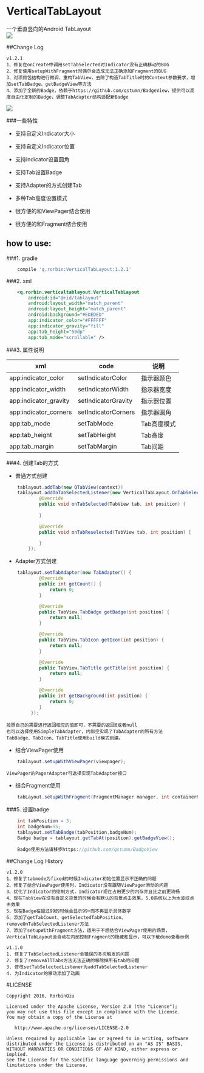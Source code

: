# VerticalTabLayout
一个垂直竖向的Android TabLayout    
![](https://github.com/qstumn/VerticalTabLayout/blob/master/demo.png?raw=true)  

##Change Log
```
v1.2.1
1、修复在onCreate中调用setTabSelected时Indicator没有正确移动的BUG
2、修复使用setupWithFragment时偶尔会造成无法正确添加Fragment的BUG
3、对项目包结构进行微调、重构TabView，去除了构造TabTitle时的Context参数要求，增加setTabBadge、getBadgeView等方法
4、添加了全新的Badge，依赖于https://github.com/qstumn/BadgeView，提供可以高度自由化定制的Badge，调整TabAdapter结构适配新Badge
```  
![](https://github.com/qstumn/VerticalTabLayout/blob/master/demo_gif.gif?raw=true)

###一些特性
* 支持自定义Indicator大小

* 支持自定义Indicator位置

* 支持Indicator设置圆角

* 支持Tab设置Badge

* 支持Adapter的方式创建Tab

* 多种Tab高度设置模式

* 很方便的和ViewPager结合使用

* 很方便的和Fragment结合使用

## how to use:
###1. gradle
```groovy
	compile 'q.rorbin:VerticalTabLayout:1.2.1'
```

###2. xml
```xml
    <q.rorbin.verticaltablayout.VerticalTabLayout
        android:id="@+id/tablayout"
        android:layout_width="match_parent"
        android:layout_height="match_parent"
        android:background="#EDEDED"
        app:indicator_color="#FFFFFF"
        app:indicator_gravity="fill"
        app:tab_height="50dp"
        app:tab_mode="scrollable" />
```    

###3. 属性说明

xml | code | 说明
---|---|---
app:indicator_color | setIndicatorColor | 指示器颜色
app:indicator_width | setIndicatorWidth | 指示器宽度
app:indicator_gravity | setIndicatorGravity | 指示器位置
app:indicator_corners | setIndicatorCorners | 指示器圆角
app:tab_mode | setTabMode | Tab高度模式
app:tab_height | setTabHeight | Tab高度
app:tab_margin | setTabMargin | Tab间距

###4. 创建Tab的方式
- 普通方式创建
```java
	tablayout.addTab(new QTabView(context))
	tablayout.addOnTabSelectedListener(new VerticalTabLayout.OnTabSelectedListener() {
            @Override
            public void onTabSelected(TabView tab, int position) {
                
            }

            @Override
            public void onTabReselected(TabView tab, int position) {

            }
        });
```
- Adapter方式创建			
```java
	tablayout.setTabAdapter(new TabAdapter() {
            @Override
            public int getCount() {
                return 0;
            }

            @Override
            public TabView.TabBadge getBadge(int position) {
                return null;
            }

            @Override
            public TabView.TabIcon getIcon(int position) {
                return null;
            }

            @Override
            public TabView.TabTitle getTitle(int position) {
                return null;
            }

            @Override
            public int getBackground(int position) {
                return 0;
            }
	     });
```   
	按照自己的需要进行返回相应的值即可，不需要的返回0或者null
	也可以选择使用SimpleTabAdapter，内部空实现了TabAdapter的所有方法
	TabBadge、TabIcon、TabTitle使用build模式创建。
  
- 结合ViewPager使用
```java
	tablayout.setupWithViewPager(viewpager);
```
	ViewPager的PagerAdapter可选择实现TabAdapter接口
      
- 结合Fragment使用
```java
	tabLayout.setupWithFragment(FragmentManager manager, int containerResid, List<Fragment> fragments, TabAdapter adapter)
```
###5. 设置badge
```java
	int tabPosition = 3;
	int badgeNum=55;
	tablayout.setTabBadge(tabPosition,badgeNum);
	Badge badge = tablayout.getTabAt(position).getBadgeView();
	
	Badge使用方法请移步https://github.com/qstumn/BadgeView
```

##Change Log History
```
v1.2.0
1、修复了tabmode为fixed的时候Indicator初始位置显示不正确的问题
2、修复了结合ViewPager使用时，Indicator没有跟随ViewPager滑动的问题
3、优化了Indicator的绘制方式，Indicator现在占用更少的内存并且比之前更流畅
4、现在TabView在没有自定义背景的时候会有默认的背景点击效果，5.0系统以上为水波纹点击效果
5、现在Badge在超过99的时候会显示99+而不再显示具体数字
6、添加了getTabCount、getSelectedTabPosition、removeOnTabSelectedListener方法
7、添加了setupWithFragment方法，适用于不想结合ViewPager使用的场景，VerticalTabLayout会自动在内部控制Fragment的隐藏和显示，可以下载demo查看示例
	
v1.1.0
1. 修复了TabSelectedListener会错误的多次触发的问题
2. 修复了removeAllTabs方法无法正确的移除掉所有tab的问题
3. 修改setTabSelectedListener为addTabSelectedListener
4. 为Indicator的移动添加了动画
```

#LICENSE
```
Copyright 2016, RorbinQiu

Licensed under the Apache License, Version 2.0 (the "License");
you may not use this file except in compliance with the License.
You may obtain a copy of the License at

   http://www.apache.org/licenses/LICENSE-2.0

Unless required by applicable law or agreed to in writing, software
distributed under the License is distributed on an "AS IS" BASIS,
WITHOUT WARRANTIES OR CONDITIONS OF ANY KIND, either express or implied.
See the License for the specific language governing permissions and
limitations under the License.
```
